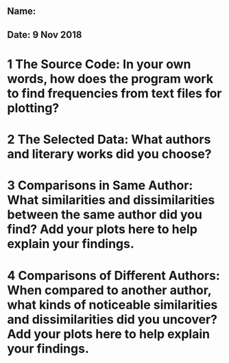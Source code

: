 ## Name:
## Date: 9 Nov 2018



# 1 The Source Code: In your own words, how does the program work to find frequencies from text files for plotting?

# 2 The Selected Data: What authors and literary works did you choose?

# 3 Comparisons in Same Author: What similarities and dissimilarities between the same author did you find? Add your plots here to help explain your findings.

# 4 Comparisons of Different Authors: When compared to another author, what kinds of noticeable similarities and dissimilarities did you uncover? Add your plots here to help explain your findings.
